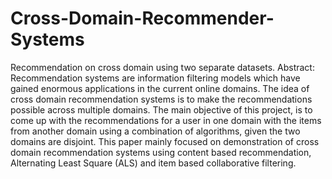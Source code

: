 # Cross-Domain-Recommender-Systems
Recommendation on cross domain using two separate datasets.
Abstract: Recommendation systems are information filtering models which have gained enormous applications in the current online domains. The idea of cross domain recommendation systems is to make the recommendations possible across multiple domains. The main objective of this project, is to come up with the  recommendations for a user in one domain with the items from another domain using a combination of algorithms, given the two domains are disjoint. This paper mainly focused on demonstration of cross domain recommendation systems using content based recommendation, Alternating Least Square (ALS) and item based collaborative filtering.
